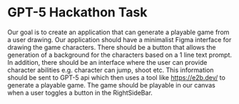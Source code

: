 # GPT-5 Hackathon Task

Our goal is to create an application that can generate a playable game from a user drawing. Our application should have a minimalist Figma interface for drawing the game characters. There should be a button that allows the generation of a background for the characters based on a 1 line text prompt. In addition, there should be an interface where the user can provide character abilities e.g. character can jump, shoot etc. This information should be sent to GPT-5 api which then uses a tool like https://e2b.dev/ to generate a playable game. The game should be playable in our canvas when a user toggles a button in the RightSideBar.
